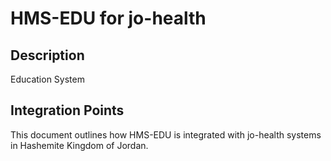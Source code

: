 # HMS-EDU for jo-health

## Description

Education System

## Integration Points

This document outlines how HMS-EDU is integrated with jo-health systems in Hashemite Kingdom of Jordan.
